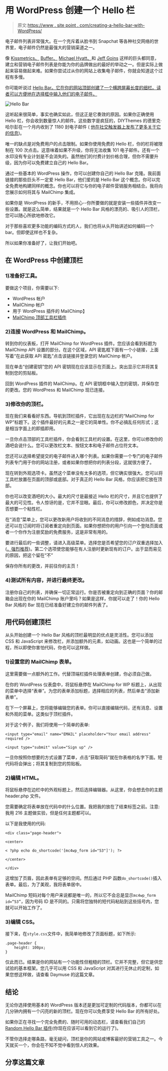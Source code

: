 # 用 WordPress 创建一个 Hello 栏

> 原文:[https://www . site point . com/creating-a-hello-bar-with-WordPress/](https://www.sitepoint.com/creating-a-hello-bar-with-wordpress/)

电子邮件列表非常强大。在一个充斥着从脸书到 Snapchat 等各种社交网络的世界里，电子邮件仍然是最强大的营销渠道之一。

像 [Kissmetrics、](https://blog.kissmetrics.com/beginners-guide-email-marketing/) [Buffer、](https://blog.bufferapp.com/email-list-building) [Michael Hyatt、](http://michaelhyatt.com/formula.html)和 [Jeff Goins](http://goinswriter.com/email-list/) 这样的巨头都同意，建立和营销电子邮件列表是你能为你的品牌做出的最好的举动之一。但是实际上做起来容易做起来难。如果你尝试过从你的网站上收集电子邮件，你就会知道这个过程有多慢。

你可能听说过 [Hello Bar。它在你的网站顶部创建了一个横跨屏幕长度的细栏。读者可以方便地在选择框中输入他们的电子邮件。](https://www.hellobar.com/)

![Hello Bar](../Images/1c99dccc78353a85fefebf03bf7f3c8c.png)

这听起来很简单，事实也确实如此，但这正是它奏效的原因。如果你正确使用 Hello 栏，你会收到数量惊人的邮件。这些数字是疯狂的，DIYThemes 的德里克·哈尔彭在一个月内收到了 1180 封电子邮件 ( [他在社交触发器上发布了更多关于它的信息](http://socialtriggers.com/why-hello-bar-rocks-for-lead-generation/))。

唯一的缺点是对免费用户的点击限制。如果你使用免费的 Hello 栏，你的栏将被限制在 100 次点击。这意味着如果不升级，你将无法收集 101 电子邮件。还有一个水印没有专业计划是不会消失的。虽然他们的付费计划价格合理，但你不需要升级，因为你可以免费建立自己的 Hello Bar。

通过一些基本的 WordPress 操作，你可以创建你自己的 Hello Bar 克隆。我前面链接的那些巨头不一定爱 Hello Bar，他们爱的是 Hello Bar 这个概念。你可以完全免费地构建同样的概念。你也可以将它与你的电子邮件营销服务相结合。我将向您展示如何将其与 MailChimp 集成。

如果你是 WordPress 的新手，不用担心--你所要做的就是安装一些插件并改变一些设置。就是这么简单，结果就是一个 Hello Bar 风格的漂亮的、吸引人的顶栏，您可以随心所欲地修改它。

对于那些喜欢更多功能的编码方式的人，我们也将从头开始讲述如何编码一个 bar。但即使这样也不复杂。

所以如果你准备好了，让我们开始吧。

## 在 WordPress 中创建顶栏

### 1)准备好工具。

要做这个项目，你需要以下:

*   WordPress 帐户
*   MailChimp 帐户
*   用于 WordPress 插件的 MailChimp】
*   [MailChimp 顶部工具栏插件](https://wordpress.org/plugins/mailchimp-top-bar/)

### 2)连接 WordPress 和 MailChimp。

转到你的仪表板，打开 MailChimp for WordPress 插件。您应该会看到标题为 MailChimp API 设置的部分。在这个区域，API 密匙框下面有一个小链接，上面写着“在此获取 API 密匙”点击该链接并登录您的 MailChimp 帐户。

现在单击“创建密钥”您的 API 密钥现在应该显示在页面上。突出显示它并将其复制到您的剪贴板。

回到 WordPress 插件的 MailChimp。在 API 密钥框中输入您的密钥，并保存您的更改。您的 WordPress 和 MailChimp 现已连接。

### 3)修改你的顶栏。

现在我们来看看好东西。导航到顶栏插件，它出现在左边栏的“MailChimp for WP”标题下。这个插件最好的元素之一是它的简单性。你不必搞乱任何形式；这是相当字面上的即插即用。

一旦你点击顶部的工具栏插件，你会看到工具栏的设置。在这里，你可以修改你的酒吧会说什么。您可以更改栏文本、按钮文本和电子邮件占位符文本。

您还可以选择希望提交的电子邮件进入哪个列表。如果你需要一个专门的电子邮件列表专门用于你的网站注册，或者如果你想把你的列表分段，这就很方便了。

现在转到外观选项卡。虽然这个菜单没有太多的选项，但它确实很强大。您可以将工具栏放置在页面的顶部或底部。对于真正的 Hello Bar 风格，你应该把它放在顶部。

你也可以改变酒吧的大小。最大的尺寸是最接近 Hello 栏的尺寸，并且它也提供了最大的可见性。令人惊讶的是，它并不显眼。最后，你可以修改颜色，并决定你是否想要一个粘性栏。

在“消息”菜单上，您可以更改新用户将收到的不同消息的措辞，例如成功消息。您还可以在订阅时将订阅者重定向到页面。如果你想把你的用户引向一个登陆页面或者一个你作为注册奖励的免费服务，这是非常有用的。

要进行最后的一些调整，请进入高级菜单。选择您是否希望您的订户双重选择加入([，强烈推荐](https://www.elegantthemes.com/blog/resources/the-importance-and-benefit-of-double-opt-in-email-marketing))。第二个选项使您能够在有人注册时更新现有的订户。出于显而易见的原因，把这个留在“不”

保存你所有的更改，并前往你的主页！

### 4)测试所有内容，并进行最终更改。

注册你自己的列表，并确保一切正常运行。你是否被重定向到正确的页面？你的邮箱会出现在你的 MailChimp 账户里吗？如果是这样，你就可以走了！你的 Hello Bar 风格的 Bar 现在已经准备好建立你的邮件列表了。

## 用代码创建顶栏

从头开始创建一个 Hello Bar 风格的顶栏最明显的优点是灵活性。您可以添加 CSS 和 JavaScript 来修改栏，并添加额外的元素，如动画。这也是一个简单的过程，所以即使你害怕代码，你也可以这样做。

### 1)设置您的 MailChimp 表单。

这里需要做一点额外的工作。代替顶端栏插件处理表单创建，你必须自己做。

在你的 WordPress 仪表盘中，将鼠标悬停在 MailChimp for WP 标题上，从出现的菜单中选择“表单”。为您的表单添加标题，选择相应的列表，然后单击“添加新表单”。

在下一个屏幕上，您将能够编辑您的表单。你可以直接编辑代码，还有消息、设置和外观的菜单。这类似于顶栏插件。

对于这个例子，我们将使用一个简单的表单:

```
<input type="email" name="EMAIL" placeholder="Your email address" required />

<input type="submit" value="Sign up" /> 
```

一旦你按照你想要的方式设置了菜单，点击“获取简码”就在你表格的名字下面。短代码将会弹出；将其复制到您的剪贴板。

### 2)编辑 HTML。

将鼠标悬停在边栏中的外观标题上，然后选择编辑器。从这里，你会想去你的主题 header.php 文件。

您需要确定将表单放在代码中的什么位置。我把我的放在了结束标签之前。注意:我用 216 主题做实验，但是任何主题都可以。

以下是我使用的代码:

```
<div class="page-header">

<center>

< ?php echo do_shortcode('[mc4wp_form id="53"]'); ?>

</center>

</div> 
```

这增加了页眉，因此表单有足够的空间。然后通过 PHP 函数`do_shortcode()`插入表单。最后，为了美观，我将表单居中。

MailChimp 短码对每个用户来说都是唯一的，所以它不会总是显示`mc4wp_form id=“53”`，因为号码 ID 是不同的。只需将您独特的短代码粘贴到这些括号内，您就可以开始工作了。

### 3)编辑 CSS。

接下来，在`style.css`文件中，我简单地修改了页面标题，如下所示:

```
.page-header {
    height: 100px;
} 
```

仅此而已。结果是你的网站有一个功能性但粗糙的顶栏。它并不完整，但它是供您试验的基本框架。您几乎可以用 CSS 和 JavaScript 对其进行无休止的定制，如果您想这样做，请查看 Daymuse 的这篇文章。

## 结论

无论你选择使用基本的 WordPress 版本还是更加可定制的代码版本，你都可以在几分钟内拥有一个闪亮的新的顶栏。现在你可以免费享受 Hello Bar 的所有好处。

如果你正在寻找一个完全免费的、随时可用的动态栏，请查看我们自己的 [Random Hello Bar 插件](https://www.sitepoint.com/sitepoint-random-hello-bar-wordpress-plugin/)(你现在应该可以看到它的运行了)。

不管你选择走哪条路，毫无疑问，顶栏是你的网站或博客最好的营销工具之一。今天就买一个，你会在不知不觉中看到惊人的效果。

## 分享这篇文章